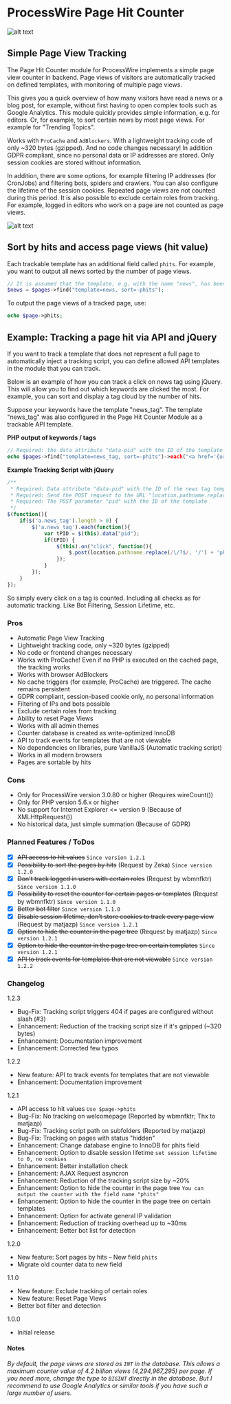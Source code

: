 # ProcessWire Page Hit Counter
![alt text](https://github.com/FlipZoomMedia/RepoAssets/blob/master/PageHitCounter/pagehitcounter-example.png)
## Simple Page View Tracking

The Page Hit Counter module for ProcessWire implements a simple page view counter in backend. Page views of visitors are automatically tracked on defined templates, with monitoring of multiple page views.

This gives you a quick overview of how many visitors have read a news or a blog post, for example, without first having to open complex tools such as Google Analytics. This module quickly provides simple information, e.g. for editors. Or, for example, to sort certain news by most page views. For example for "Trending Topics".

Works with `ProCache` and `AdBlockers`. With a lightweight tracking code of only ~320 bytes (gzipped). And no code changes necessary! In addition GDPR compliant, since no personal data or IP addresses are stored. Only session cookies are stored without information.

In addition, there are some options, for example filtering IP addresses (for CronJobs) and filtering bots, spiders and crawlers. You can also configure the lifetime of the session cookies. Repeated page views are not counted during this period. It is also possible to exclude certain roles from tracking. For example, logged in editors who work on a page are not counted as page views.

![alt text](https://github.com/FlipZoomMedia/RepoAssets/blob/master/PageHitCounter/pagehitcounter-config-example.png)

## Sort by hits and access page views (hit value)
Each trackable template has an additional field called `phits`. For example, you want to output all news sorted by the number of page views.
```php
// It is assumed that the template, e.g. with the name "news", has been configured for tracking.
$news = $pages->find("template=news, sort=-phits");
```
To output the page views of a tracked page, use:
```php
echo $page->phits;
```
## Example: Tracking a page hit via API and jQuery
If you want to track a template that does not represent a full page to automatically inject a tracking script, you can define allowed API templates in the module that you can track.

Below is an example of how you can track a click on news tag using jQuery. This will allow you to find out which keywords are clicked the most. For example, you can sort and display a tag cloud by the number of hits.

Suppose your keywords have the template "news_tag". The template "news_tag" was also configured in the Page Hit Counter Module as a trackable API template.

**PHP output of keywords / tags**
```php
// Required: the data attribute "data-pid" with the ID of the template to be tracked.
echo $pages->find("template=news_tag, sort=-phits")->each("<a href='{url}' class='news_tag' data-pid='{id}'>{title}</a>");
```
**Example Tracking Script with jQuery**
```javascript
/**
 * Required: Data attribute "data-pid" with the ID of the news tag template
 * Required: Send the POST request to the URL "location.pathname.replace(/\/?$/, '/') + 'phcv1'"
 * Required: The POST parameter "pid" with the ID of the template
 */
$(function(){
    if($('a.news_tag').length > 0) {
        $('a.news_tag').each(function(){
            var tPID = $(this).data("pid");
            if(tPID) {
                $(this).on("click", function(){
                    $.post(location.pathname.replace(/\/?$/, '/') + 'phcv1', {pid: tPID});
                });
            }
        });
    }
});
```
So simply every click on a tag is counted. Including all checks as for automatic tracking. Like Bot Filtering, Session Lifetime, etc.

### Pros
- Automatic Page View Tracking
- Lightweight tracking code, only ~320 bytes (gzipped)
- No code or frontend changes necessary
- Works with ProCache! Even if no PHP is executed on the cached page, the tracking works
- Works with browser AdBlockers
- No cache triggers (for example, ProCache) are triggered. The cache remains persistent
- GDPR compliant, session-based cookie only, no personal information
- Filtering of IPs and bots possible
- Exclude certain roles from tracking
- Ability to reset Page Views
- Works with all admin themes
- Counter database is created as write-optimized InnoDB
- API to track events for templates that are not viewable
- No dependencies on libraries, pure VanillaJS (Automatic tracking script)
- Works in all modern browsers
- Pages are sortable by hits

### Cons
- Only for ProcessWire version 3.0.80 or higher (Requires wireCount())
- Only for PHP version 5.6.x or higher
- No support for Internet Explorer <= version 9 (Because of XMLHttpRequest())
- No historical data, just simple summation (Because of GDPR)

### Planned Features / ToDos
- [x] ~~API access to hit values~~ `Since version 1.2.1`
- [x] ~~Possibility to sort the pages by hits~~ (Request by Zeka) `Since version 1.2.0`
- [x] ~~Don't track logged in users with certain roles~~ (Request by wbmnfktr) `Since version 1.1.0`
- [x] ~~Possibility to reset the counter for certain pages or templates~~ (Request by wbmnfktr) `Since version 1.1.0`
- [x] ~~Better bot filter~~ `Since version 1.1.0`
- [x] ~~Disable session lifetime, don't store cookies to track every page view~~ (Request by matjazp) `Since version 1.2.1`
- [x] ~~Option to hide the counter in the page tree~~ (Request by matjazp) `Since version 1.2.1`
- [x] ~~Option to hide the counter in the page tree on certain templates~~ `Since version 1.2.1`
- [X] ~~API to track events for templates that are not viewable~~ `Since version 1.2.2`

### Changelog
1.2.3
- Bug-Fix: Tracking script triggers 404 if pages are configured without slash (#3)
- Enhancement: Reduction of the tracking script size if it's gzipped (~320 bytes)
- Enhancement: Documentation improvement
- Enhancement: Corrected few typos

1.2.2
- New feature: API to track events for templates that are not viewable
- Enhancement: Documentation improvement

1.2.1
- API access to hit values `Use $page->phits`
- Bug-Fix: No tracking on welcomepage (Reported by wbmnfktr; Thx to matjazp)
- Bug-Fix: Tracking script path on subfolders (Reported by matjazp)
- Bug-Fix: Tracking on pages with status "hidden"
- Enhancement: Change database engine to InnoDB for phits field
- Enhancement: Option to disable session lifetime `set session lifetime to 0, no cookies`
- Enhancement: Better installation check
- Enhancement: AJAX Request asyncron
- Enhancement: Reduction of the tracking script size by ~20%
- Enhancement: Option to hide the counter in the page tree `You can output the counter with the field name "phits"`
- Enhancement: Option to hide the counter in the page tree on certain templates
- Enhancement: Option for activate general IP validation
- Enhancement: Reduction of tracking overhead up to ~30ms
- Enhancement: Better bot list for detection

1.2.0
- New feature: Sort pages by hits – New field `phits`
- Migrate old counter data to new field

1.1.0
- New feature: Exclude tracking of certain roles
- New feature: Reset Page Views
- Better bot filter and detection

1.0.0
- Initial release

#### Notes
*By default, the page views are stored as `INT` in the database. This allows a maximum counter value of 4.2 billion views (4,294,967,295) per page. If you need more, change the type to `BIGINT` directly in the database. But I recommend to use Google Analytics or similar tools if you have such a large number of users.*
